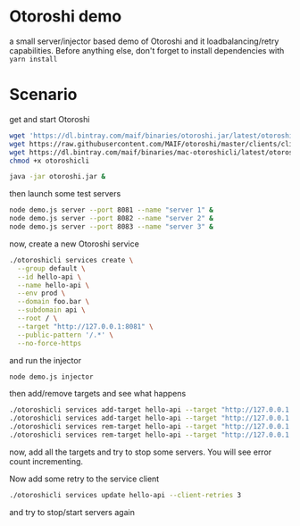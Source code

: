 # Otoroshi demo

a small server/injector based demo of Otoroshi and it loadbalancing/retry capabilities. Before anything else, don't forget to install dependencies with `yarn install`

# Scenario

get and start Otoroshi

```sh
wget 'https://dl.bintray.com/maif/binaries/otoroshi.jar/latest/otoroshi.jar'
wget https://raw.githubusercontent.com/MAIF/otoroshi/master/clients/cli/otoroshicli.toml
wget https://dl.bintray.com/maif/binaries/mac-otoroshicli/latest/otoroshicli
chmod +x otoroshicli

java -jar otoroshi.jar &
```

then launch some test servers

```sh
node demo.js server --port 8081 --name "server 1" &
node demo.js server --port 8082 --name "server 2" &
node demo.js server --port 8083 --name "server 3" &
```

now, create a new Otoroshi service

```sh
./otoroshicli services create \
  --group default \
  --id hello-api \
  --name hello-api \
  --env prod \
  --domain foo.bar \
  --subdomain api \
  --root / \
  --target "http://127.0.0.1:8081" \
  --public-pattern '/.*' \
  --no-force-https
```

and run the injector

```sh
node demo.js injector
```

then add/remove targets and see what happens

```sh
./otoroshicli services add-target hello-api --target "http://127.0.0.1:8082"
./otoroshicli services add-target hello-api --target "http://127.0.0.1:8083"
./otoroshicli services rem-target hello-api --target "http://127.0.0.1:8083"
./otoroshicli services rem-target hello-api --target "http://127.0.0.1:8082"
```

now, add all the targets and try to stop some servers. 
You will see error count incrementing. 

Now add some retry to the service client

```sh
./otoroshicli services update hello-api --client-retries 3
```

and try to stop/start servers again